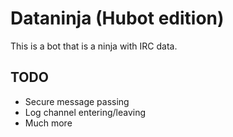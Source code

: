 # Dataninja (Hubot edition)

This is a bot that is a ninja with IRC data.

## TODO

* Secure message passing
* Log channel entering/leaving
* Much more
